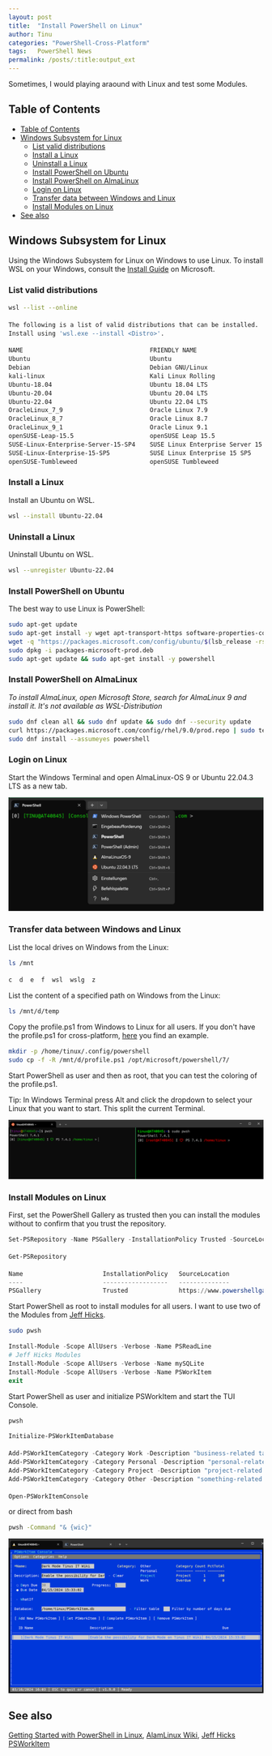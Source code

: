 ```yaml
---
layout: post
title:  "Install PowerShell on Linux"
author: Tinu
categories: "PowerShell-Cross-Platform"
tags:   PowerShell News
permalink: /posts/:title:output_ext
---
```


Sometimes, I would playing araound with Linux and test some Modules.

## Table of Contents

- [Table of Contents](#table-of-contents)
- [Windows Subsystem for Linux](#windows-subsystem-for-linux)
  - [List valid distributions](#list-valid-distributions)
  - [Install a Linux](#install-a-linux)
  - [Uninstall a Linux](#uninstall-a-linux)
  - [Install PowerShell on Ubuntu](#install-powershell-on-ubuntu)
  - [Install PowerShell on AlmaLinux](#install-powershell-on-almalinux)
  - [Login on Linux](#login-on-linux)
  - [Transfer data between Windows and Linux](#transfer-data-between-windows-and-linux)
  - [Install Modules on Linux](#install-modules-on-linux)
- [See also](#see-also)

## Windows Subsystem for Linux

Using the Windows Subsystem for Linux on Windows to use Linux. To install WSL on your Windows, consult the [Install Guide](https://learn.microsoft.com/en-us/windows/wsl/install) on Microsoft.

### List valid distributions

````bash
wsl --list --online

The following is a list of valid distributions that can be installed.
Install using 'wsl.exe --install <Distro>'.

NAME                                   FRIENDLY NAME
Ubuntu                                 Ubuntu
Debian                                 Debian GNU/Linux
kali-linux                             Kali Linux Rolling
Ubuntu-18.04                           Ubuntu 18.04 LTS
Ubuntu-20.04                           Ubuntu 20.04 LTS
Ubuntu-22.04                           Ubuntu 22.04 LTS
OracleLinux_7_9                        Oracle Linux 7.9
OracleLinux_8_7                        Oracle Linux 8.7
OracleLinux_9_1                        Oracle Linux 9.1
openSUSE-Leap-15.5                     openSUSE Leap 15.5
SUSE-Linux-Enterprise-Server-15-SP4    SUSE Linux Enterprise Server 15 SP4
SUSE-Linux-Enterprise-15-SP5           SUSE Linux Enterprise 15 SP5
openSUSE-Tumbleweed                    openSUSE Tumbleweed
````

### Install a Linux

Install an Ubuntu on WSL.

````bash
wsl --install Ubuntu-22.04
````

### Uninstall a Linux

Uninstall Ubuntu on WSL.

````bash
wsl --unregister Ubuntu-22.04
````

### Install PowerShell on Ubuntu

The best way to use Linux is PowerShell:

````bash
sudo apt-get update
sudo apt-get install -y wget apt-transport-https software-properties-common
wget -q "https://packages.microsoft.com/config/ubuntu/$(lsb_release -rs)/packages-microsoft-prod.deb"
sudo dpkg -i packages-microsoft-prod.deb
sudo apt-get update && sudo apt-get install -y powershell
````

### Install PowerShell on AlmaLinux

*To install AlmaLinux, open Microsoft Store, search for AlmaLinux 9 and install it. It's not available as WSL-Distribution*

````bash
sudo dnf clean all && sudo dnf update && sudo dnf --security update
curl https://packages.microsoft.com/config/rhel/9.0/prod.repo | sudo tee /etc/yum.repos.d/microsoft.repo
sudo dnf install --assumeyes powershell
````

### Login on Linux

Start the Windows Terminal and open AlmaLinux-OS 9 or Ubuntu 22.04.3 LTS as a new tab.

![StartLinux](../assets/StartLinux.png)

### Transfer data between Windows and Linux

List the local drives on Windows from the Linux:

````bash
ls /mnt

c  d  e  f  wsl  wslg  z
````

List the content of a specified path on Windows from the Linux:

````bash
ls /mnt/d/temp
````

Copy the profile.ps1 from Windows to Linux for all users. If you don't have the profile.ps1 for cross-platform, [here](https://tinuwalther.github.io/posts/psprofile.html) you find an example.

````bash
mkdir -p /home/tinux/.config/powershell
sudo cp -f -R /mnt/d/profile.ps1 /opt/microsoft/powershell/7/
````

Start PowerShell as user and then as root, that you can test the coloring of the profile.ps1.

Tip: In Windows Terminal press Alt and click the dropdown to select your Linux that you want to start. This split the current Terminal.

![AlmaLinux9](../assets/AlmaLinux9.png)

### Install Modules on Linux

First, set the PowerShell Gallery as trusted then you can install the modules without to confirm that you trust the repository.

````powershell
Set-PSRepository -Name PSGallery -InstallationPolicy Trusted -SourceLocation https://www.powershellgallery.com/api/v2

Get-PSRepository

Name                      InstallationPolicy   SourceLocation
----                      ------------------   --------------
PSGallery                 Trusted              https://www.powershellgallery.com/api/v2
````

Start PowerShell as root to install modules for all users. I want to use two of the Modules from [Jeff Hicks](https://jdhitsolutions.com).

````bash
sudo pwsh
````

````powershell
Install-Module -Scope AllUsers -Verbose -Name PSReadLine
# Jeff Hicks Modules
Install-Module -Scope AllUsers -Verbose -Name mySQLite
Install-Module -Scope AllUsers -Verbose -Name PSWorkItem
exit
````

Start PowerShell as user and initialize PSWorkItem and start the TUI Console.

````bash
pwsh
````

````powershell
Initialize-PSWorkItemDatabase

Add-PSWorkItemCategory -Category Work -Description "business-related tasks" -PassThru -Force
Add-PSWorkItemCategory -Category Personal -Description "personal-related tasks" -PassThru -Force
Add-PSWorkItemCategory -Category Project -Description "project-related tasks" -PassThru -Force
Add-PSWorkItemCategory -Category Other -Description "something-related tasks" -PassThru -Force

Open-PSWorkItemConsole
````

or direct from bash

````bash
pwsh -Command "& {wic}"
````

![PSWorkItem](../assets/PSWorkItem.png)

## See also

[Getting Started with PowerShell in Linux](https://www.tecmint.com/install-powershell-in-linux/), 
[AlamLinux Wiki](https://wiki.almalinux.org/documentation/after-installation-guide.html),
[Jeff Hicks PSWorkItem](https://github.com/jdhitsolutions/PSWorkItem)
